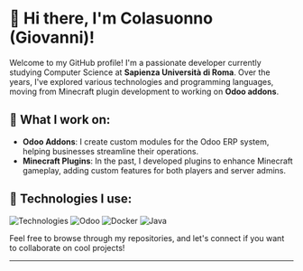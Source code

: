 # 👋 Hi there, I'm Colasuonno (Giovanni)!

Welcome to my GitHub profile! I'm a passionate developer currently studying Computer Science at **Sapienza Università di Roma**. Over the years, I've explored various technologies and programming languages, moving from Minecraft plugin development to working on **Odoo addons**. 

## 🔧 What I work on:
- **Odoo Addons**: I create custom modules for the Odoo ERP system, helping businesses streamline their operations.
- **Minecraft Plugins**: In the past, I developed plugins to enhance Minecraft gameplay, adding custom features for both players and server admins.

## 🚀 Technologies I use:
![Technologies](https://img.shields.io/badge/Python-3776AB?style=for-the-badge&logo=python&logoColor=white)
![Odoo](https://img.shields.io/badge/Odoo-000000?style=for-the-badge&logo=odoo&logoColor=white)
![Docker](https://img.shields.io/badge/Docker-2496ED?style=for-the-badge&logo=docker&logoColor=white)
![Java](https://img.shields.io/badge/Java-007396?style=for-the-badge&logo=java&logoColor=white)


Feel free to browse through my repositories, and let's connect if you want to collaborate on cool projects!

---
